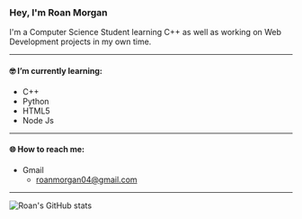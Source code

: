 ### Hey, I'm Roan Morgan

I'm a Computer Science Student learning C++ as well as working on Web Development projects in my own time.
<hr />

#### 🤓 I’m currently learning: 
- C++ 
- Python
- HTML5
- Node Js
<hr />

#### 🌐 How to reach me:
- Gmail
  - <roanmorgan04@gmail.com>

<hr />

![Roan's GitHub stats](https://github-readme-stats.vercel.app/api?username=roanmorgan53&show_icons=true&theme=dark&count_private=true)

